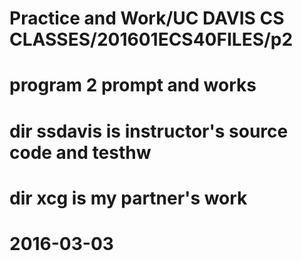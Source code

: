 # Practice and Work/UC DAVIS CS CLASSES/201601ECS40FILES/p2
# program 2 prompt and works
# dir ssdavis is instructor's source code and testhw
# dir xcg is my partner's work
# 2016-03-03
